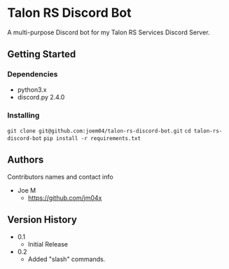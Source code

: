 # Talon RS Discord Bot

A multi-purpose Discord bot for my Talon RS Services Discord Server.

## Getting Started

### Dependencies

* python3.x
* discord.py 2.4.0

### Installing
```git clone git@github.com:joem04/talon-rs-discord-bot.git```
```cd talon-rs-discord-bot```
```pip install -r requirements.txt```

## Authors

Contributors names and contact info

* Joe M
    * https://github.com/jm04x

## Version History

* 0.1
    * Initial Release
* 0.2
    * Added "slash" commands.
